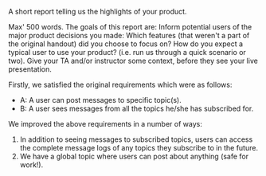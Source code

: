 A short report telling us the highlights of your product.

Max' 500 words.
The goals of this report are:
Inform potential users of the major product decisions you made:
Which features (that weren't a part of the original handout) did you choose to focus on?
How do you expect a typical user to use your product? (i.e. run us through a quick scenario or two).
Give your TA and/or instructor some context, before they see your live presentation.

Firstly, we satisfied the original requirements which were as follows:
<ul>
<li>A: A user can post messages to specific topic(s).</li>
<li>B: A user sees messages from all the topics he/she has subscribed for.</li>
</ul>

We improved the above requirements in a number of ways:
<ol>
<li> In addition to seeing messages to subscribed topics, users can access the complete message logs
of any topics they subscribe to in the future.</li>
<li> We have a global topic where users can post about anything (safe for work!).</li>
</ol>
